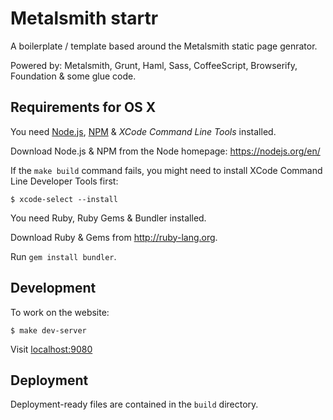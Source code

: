 # Metalsmith startr

A boilerplate / template based around the Metalsmith static page genrator.

Powered by: Metalsmith, Grunt, Haml, Sass, CoffeeScript, Browserify, Foundation & some glue code.

## Requirements for OS X

You need [Node.js](https://nodejs.org/en), [NPM](https://www.npmjs.com/
) & *XCode Command Line Tools* installed.

Download Node.js & NPM from the Node homepage: https://nodejs.org/en/

If the `make build` command fails, you might need to install XCode Command Line Developer Tools first:

    $ xcode-select --install

You need Ruby, Ruby Gems & Bundler installed.

Download Ruby & Gems from http://ruby-lang.org.

Run `gem install bundler`.

## Development

To work on the website:

    $ make dev-server

Visit [localhost:9080](http://localhost:9080/)

## Deployment

Deployment-ready files are contained in the `build` directory.
